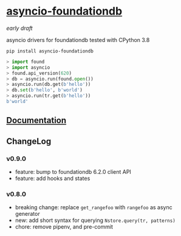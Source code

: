 # [asyncio-foundationdb](https://github.com/amirouche/asyncio-foundationdb/)

*early draft*

asyncio drivers for foundationdb tested with CPython 3.8

```
pip install asyncio-foundationdb
```

```python
> import found
> import asyncio
> found.api_version(620)
> db = asyncio.run(found.open())
> asyncio.run(db.get(b'hello'))
> db.set(b'hello', b'world')
> asyncio.run(tr.get(b'hello'))
b'world'
```

## [Documentation](https://github.com/amirouche/asyncio-foundationdb/tree/master/doc)

## ChangeLog

### v0.9.0

- feature: bump to foundationdb 6.2.0 client API
- feature: add hooks and states

### v0.8.0

- breaking change: replace ``get_rangefoo`` with ``rangefoo`` as async generator
- new: add short syntax for querying `Nstore.query(tr, patterns)`
- chore: remove pipenv, and pre-commit
